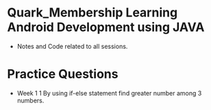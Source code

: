 # Quark_Membership Learning Android Development using JAVA
- Notes and Code related to all sessions.

# Practice Questions
- Week 1
1 By using if-else statement find greater number among 3 numbers. 
